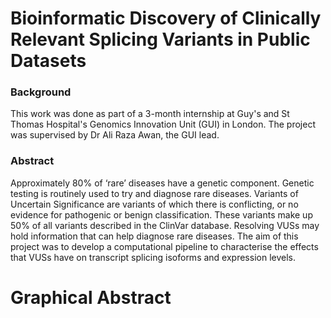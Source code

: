 # Bioinformatic Discovery of Clinically Relevant Splicing Variants in Public Datasets

### Background
This work was done as part of a 3-month internship at Guy's and St Thomas Hospital's Genomics Innovation Unit (GUI) in London. The project was supervised by  Dr Ali Raza Awan, the GUI lead. 

### Abstract
Approximately 80% of ‘rare’ diseases have a genetic component. Genetic testing is routinely used to try and diagnose rare diseases. Variants of Uncertain Significance are variants of which there is conflicting, or no evidence for pathogenic or benign classification. These variants make up 50% of all variants described in the ClinVar database. Resolving VUSs may hold information that can help diagnose rare diseases. The aim of this project was to develop a computational pipeline to characterise the effects that VUSs have on transcript splicing isoforms and expression levels. 

# Graphical Abstract
